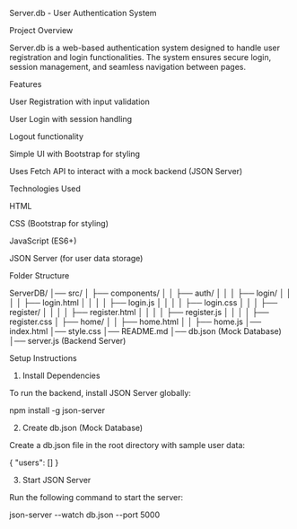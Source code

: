 Server.db - User Authentication System

Project Overview

Server.db is a web-based authentication system designed to handle user registration and login functionalities. The system ensures secure login, session management, and seamless navigation between pages.

Features

User Registration with input validation

User Login with session handling

Logout functionality

Simple UI with Bootstrap for styling

Uses Fetch API to interact with a mock backend (JSON Server)

Technologies Used

HTML

CSS (Bootstrap for styling)

JavaScript (ES6+)

JSON Server (for user data storage)

Folder Structure

ServerDB/
│── src/
│   ├── components/
│   │   ├── auth/
│   │   │   ├── login/
│   │   │   │   ├── login.html
│   │   │   │   ├── login.js
│   │   │   │   ├── login.css
│   │   │   ├── register/
│   │   │   │   ├── register.html
│   │   │   │   ├── register.js
│   │   │   │   ├── register.css
│   ├── home/
│   │   ├── home.html
│   │   ├── home.js
│── index.html
│── style.css
│── README.md
│── db.json (Mock Database)
│── server.js (Backend Server)

Setup Instructions

1. Install Dependencies

To run the backend, install JSON Server globally:

npm install -g json-server

2. Create db.json (Mock Database)

Create a db.json file in the root directory with sample user data:

{
  "users": []
}

3. Start JSON Server

Run the following command to start the server:

json-server --watch db.json --port 5000

